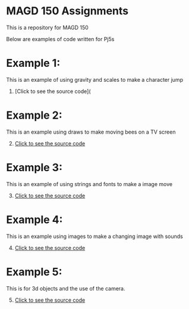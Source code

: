 # **MAGD 150 Assignments**

This is a repository for MAGD 150

Below are examples of code written for Pj5s

# Example 1:
This is an example of using gravity and scales to make a character jump

1.  [Click to see the source code](
# Example 2:

This is an example using draws to make moving bees on a TV screen

2.  [Click to see the source code](https://github.com/NMDavisNinjask/MAGD-150-Assignments/tree/gh-pages/Puzzle_shoe_2019_11_20_19_13_44)
# Example 3:
This is an example of using strings and fonts to make a image move

3.  [Click to see the source code](https://github.com/NMDavisNinjask/MAGD-150-Assignments/tree/gh-pages/Lab_8_2019_11_20_19_12_08)
# Example 4:
This is an example using images to make a changing image with sounds

4.  [Click to see the source code](https://github.com/NMDavisNinjask/MAGD-150-Assignments/tree/gh-pages/Lab_9_2019_11_20_19_12_16)
# Example 5:
This is for 3d objects and the use of the camera.

5.  [Click to see the source code](https://github.com/NMDavisNinjask/MAGD-150-Assignments/tree/master/Lab_10_2019_11_20_19_11_57)
